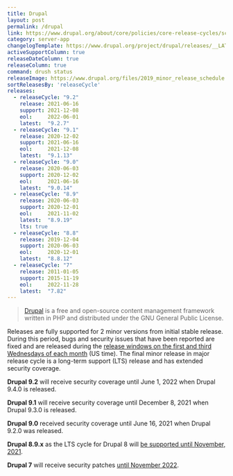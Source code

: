 ```yaml
---
title: Drupal
layout: post
permalink: /drupal
link: https://www.drupal.org/about/core/policies/core-release-cycles/schedule
category: server-app
changelogTemplate: https://www.drupal.org/project/drupal/releases/__LATEST__
activeSupportColumn: true
releaseDateColumn: true
releaseColumn: true
command: drush status
releaseImage: https://www.drupal.org/files/2019_minor_release_schedule.png
sortReleasesBy: 'releaseCycle'
releases:
  - releaseCycle: "9.2"
    release: 2021-06-16
    support: 2021-12-08
    eol:     2022-06-01
    latest:  "9.2.7"
  - releaseCycle: "9.1"
    release: 2020-12-02
    support: 2021-06-16
    eol:     2021-12-08
    latest:  "9.1.13"
  - releaseCycle: "9.0"
    release: 2020-06-03
    support: 2020-12-02
    eol:     2021-06-16
    latest:  "9.0.14"
  - releaseCycle: "8.9"
    release: 2020-06-03
    support: 2020-12-01
    eol:     2021-11-02
    latest:  "8.9.19"
    lts: true
  - releaseCycle: "8.8"
    release: 2019-12-04
    support: 2020-06-03
    eol:     2020-12-01
    latest:  "8.8.12"
  - releaseCycle: "7"
    release: 2011-01-05
    support: 2015-11-19
    eol:     2022-11-28
    latest:  "7.82"
---
```


> [Drupal](https://www.drupal.org/) is a free and open-source content management framework written in PHP and distributed under the GNU General Public License.

Releases are fully supported for 2 minor versions from initial stable release. During this period, bugs and security issues that have been reported are fixed and are released during the [release windows on the first and third Wednesdays of each month](https://www.drupal.org/about/core/policies/core-release-cycles/schedule#windows) (US time). The final minor release in major release cycle is a long-term support (LTS) release and has extended security coverage.

**Drupal 9.2** will receive security coverage until June 1, 2022 when Drupal 9.4.0 is released.

**Drupal 9.1** will receive security coverage until December 8, 2021 when Drupal 9.3.0 is released.

**Drupal 9.0** received security coverage until June 16, 2021 when Drupal 9.2.0 was released.

**Drupal 8.9.x** as the LTS cycle for Drupal 8 will [be supported until November, 2021](https://www.drupal.org/about/core/policies/core-release-cycles/schedule#drupal-8-eol).

**Drupal 7** will receive security patches [until November 2022](https://www.drupal.org/about/core/policies/core-release-cycles/schedule#drupal-7-eol).
